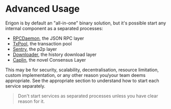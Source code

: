 # Advanced Usage

Erigon is by default an "all-in-one" binary solution, but it's possible start any internal component as a separated processes:

- [RPCDaemon](./advanced/rpc_daemon.md), the JSON RPC layer
- [TxPool](./advanced/txpool.md), the transaction pool
- [Sentry](./advanced/sentry.md), the p2p layer
- [Downloader](./advanced/downloader.md), the history download layer
- [Caplin](./advanced/caplin.md), the novel Consensus Layer

This may be for security, scalability, decentralisation, resource limitation, custom implementation, or any other reason you/your team deems appropriate. See the appropriate section to understand how to start each service separately.

> Don't start services as separated processes unless you have clear reason for it.
